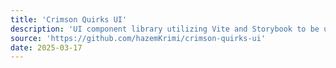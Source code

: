 ```yaml
---
title: 'Crimson Quirks UI'
description: 'UI component library utilizing Vite and Storybook to be used in my personal projects.'
source: 'https://github.com/hazemKrimi/crimson-quirks-ui'
date: 2025-03-17
---
```

